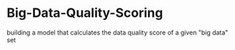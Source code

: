 # Big-Data-Quality-Scoring
building a model that calculates the data quality score of a given "big data" set 
